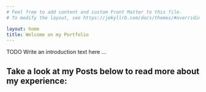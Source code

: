 ```yaml
---
# Feel free to add content and custom Front Matter to this file.
# To modify the layout, see https://jekyllrb.com/docs/themes/#overriding-theme-defaults

layout: home
title: Welcome on my Portfolio
---
```


TODO Write an introduction text here ...

## Take a look at my Posts below to read more about my experience:
